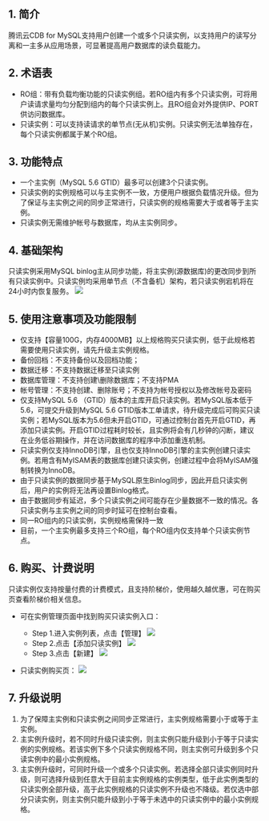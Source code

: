 ## 1. 简介
腾讯云CDB for MySQL支持用户创建一个或多个只读实例，以支持用户的读写分离和一主多从应用场景，可显著提高用户数据库的读负载能力。

## 2. 术语表
* RO组：带有负载均衡功能的只读实例组。若RO组内有多个只读实例，可将用户读请求量均匀分配到组内的每个只读实例上。且RO组会对外提供IP、PORT供访问数据库。
* 只读实例：可以支持读请求的单节点(无从机)实例。只读实例无法单独存在，每个只读实例都属于某个RO组。

## 3. 功能特点 
* 一个主实例（MySQL 5.6 GTID）最多可以创建3个只读实例。
* 只读实例的实例规格可以与主实例不一致，方便用户根据负载情况升级。但为了保证与主实例之间的同步正常进行，只读实例的规格需要大于或者等于主实例。
* 只读实例无需维护帐号与数据库，均从主实例同步。

## 4. 基础架构
只读实例采用MySQL binlog主从同步功能，将主实例(源数据库)的更改同步到所有只读实例中。只读实例均采用单节点（不含备机）架构，若只读实例宕机将在24小时内恢复服务。
![](https://mc.qcloudimg.com/static/img/3f2a163d690deda5978474f8db4b8738/image.png)


## 5. 使用注意事项及功能限制
* 仅支持【容量100G，内存4000MB】以上规格购买只读实例，低于此规格若需要使用只读实例，请先升级主实例规格。
* 备份回档：不支持备份以及回档功能；
* 数据迁移：不支持数据迁移至只读实例
* 数据库管理：不支持创建\删除数据库；不支持PMA
* 帐号管理：不支持创建、删除账号；不支持为帐号授权以及修改帐号及密码
* 仅支持MySQL 5.6 （GTID）版本的主库开启只读实例。若MySQL版本低于5.6，可提交升级到MySQL 5.6 GTID版本工单请求，待升级完成后可购买只读实例；若MySQL版本为5.6但未开启GTID，可通过控制台首先开启GTID，再添加只读实例。开启GTID过程耗时较长，且实例将会有几秒钟的闪断，建议在业务低谷期操作，并在访问数据库的程序中添加重连机制。
* 只读实例仅支持InnoDB引擎，且也仅支持InnoDB引擎的主实例创建只读实例。若用含有MyISAM表的数据库创建只读实例，创建过程中会将MyISAM强制转换为InnoDB。
* 由于只读实例的数据同步基于MySQL原生Binlog同步，因此开启只读实例后，用户的实例将无法再设置Binlog格式。
* 由于数据同步有延迟，多个只读实例之间可能存在少量数据不一致的情况。各只读实例与主实例之间的同步时延可在控制台查看。
* 同一RO组内的只读实例，实例规格需保持一致
* 目前，一个主实例最多支持三个RO组，每个RO组内仅支持单个只读实例节点。

## 6. 购买、计费说明
只读实例仅支持按量付费的计费模式，且支持阶梯价，使用越久越优惠，可在购买页查看阶梯价相关信息。

* 可在实例管理页面中找到购买只读实例入口：
	* Step 1.进入实例列表，点击【管理】
![](https://mc.qcloudimg.com/static/img/5a3e1aca92b6f1fe502a7a2f59b23662/image.png)
	* Step 2.点击【添加只读实例】
![](https://mc.qcloudimg.com/static/img/e59eb9fff3b5661bcd548b066c48b280/image.png)
	* Step 3.点击【新建】
![](https://mc.qcloudimg.com/static/img/38fb7789fa98a7f9e7170e965fce610b/image.png)

* 只读实例购买页：
![](https://mc.qcloudimg.com/static/img/0b424ba8e67b16b284d51329e77a127b/image.png)
 
## 7. 升级说明
1. 为了保障主实例和只读实例之间同步正常进行，主实例规格需要小于或等于主实例。
2. 主实例升级时，若不同时升级只读实例，则主实例只能升级到小于等于只读实例的实例规格。若该实例下多个只读实例规格不同，则主实例可升级到多个只读实例中的最小实例规格。
3. 主实例升级时，可同时升级一个或多个只读实例。若选择全部只读实例同时升级，则可选择升级到任意大于目前主实例规格的实例类型，低于此实例类型的只读实例全部升级，高于此实例规格的只读实例不升级也不降级。若仅选中部分只读实例，则主实例只能升级到小于等于未选中的只读实例中的最小实例规格。
